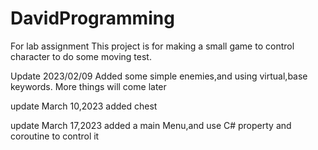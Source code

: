 # DavidProgramming
For lab assignment
This project is for making a small game to control character to do some moving test.

Update 2023/02/09
Added some simple enemies,and using virtual,base keywords.
More things will come later


update March 10,2023
added chest

update March 17,2023
added a main Menu,and use C# property and coroutine to control it
